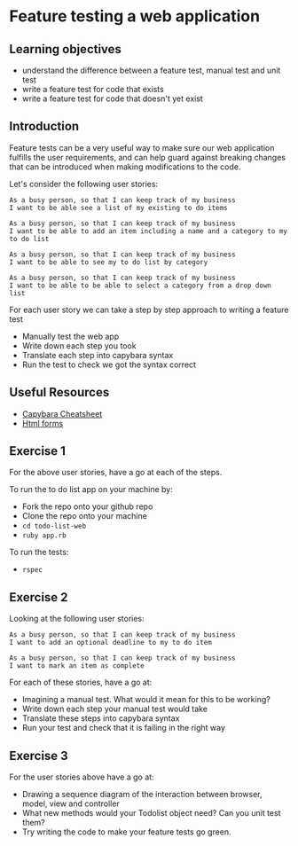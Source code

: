 # Feature testing a web application

## Learning objectives
- understand the difference between a feature test, manual test and unit
test
- write a feature test for code that exists
- write a feature test for code that doesn't yet exist

## Introduction
Feature tests can be a very useful way to make sure our web application
fulfills the user requirements, and can help guard against breaking
changes that can be introduced when making modifications to the code.

Let's consider the following user stories:

```
As a busy person, so that I can keep track of my business
I want to be able see a list of my existing to do items
```

```
As a busy person, so that I can keep track of my business 
I want to be able to add an item including a name and a category to my to do list
```

```
As a busy person, so that I can keep track of my business 
I want to be able to see my to do list by category
```

```
As a busy person, so that I can keep track of my business 
I want to be able to be able to select a category from a drop down list
```

For each user story we can take a step by step approach to writing a feature test

- Manually test the web app
- Write down each step you took
- Translate each step into capybara syntax
- Run the test to check we got the syntax correct

## Useful Resources
- [Capybara Cheatsheet](https://devhints.io/capybara)
- [Html forms](https://www.w3schools.com/html/html_forms.asp)


## Exercise 1

For the above user stories, have a go at each of the steps.

To run the to do list app on your machine by:

- Fork the repo onto your github repo
- Clone the repo onto your machine
- `cd todo-list-web`
- `ruby app.rb`

To run the tests:
- `rspec`

## Exercise 2

Looking at the following user stories:

```
As a busy person, so that I can keep track of my business 
I want to add an optional deadline to my to do item
```

```
As a busy person, so that I can keep track of my business 
I want to mark an item as complete
```

For each of these stories, have a go at:

- Imagining a manual test. What would it mean for this to be working?
- Write down each step your manual test would take
- Translate these steps into capybara syntax
- Run your test and check that it is failing in the right way

## Exercise 3

For the user stories above have a go at:
- Drawing a sequence diagram of the interaction between browser, 
model, view and controller
- What new methods would your Todolist object need? Can you unit test them?
- Try writing the code to make your feature tests go green.



